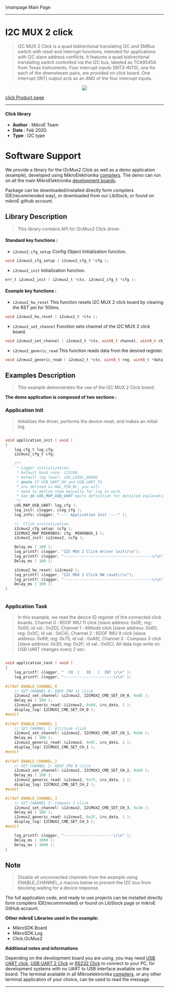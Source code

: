 \mainpage Main Page
 
---
# I2C MUX 2 click

> I2C MUX 2 Click is a quad bidirectional translating I2C and SMBus switch with reset and interrupt functions, intended for applications with I2C slave address conflicts. It features a quad bidirectional translating switch controlled via the I2C bus, labeled as TCA9545A from Texas Instruments. Four interrupt inputs (INT3–INT0), one for each of the downstream pairs, are provided on click board. One interrupt (INT) output acts as an AND of the four interrupt inputs.

<p align="center">
  <img src="https://download.mikroe.com/images/click_for_ide/i2cmux2_click.png">
</p>

[click Product page](https://www.mikroe.com/i2c-mux-2-click)

---


#### Click library 

- **Author**        : MikroE Team
- **Date**          : Feb 2020.
- **Type**          : I2C type


# Software Support

We provide a library for the I2cMux2 Click 
as well as a demo application (example), developed using MikroElektronika 
[compilers](https://shop.mikroe.com/compilers). 
The demo can run on all the main MikroElektronika [development boards](https://shop.mikroe.com/development-boards).

Package can be downloaded/installed directly form compilers IDE(recommended way), or downloaded from our LibStock, or found on mikroE github account. 

## Library Description

> This library contains API for I2cMux2 Click driver.

#### Standard key functions :

- `i2cmux2_cfg_setup` Config Object Initialization function.
```c
void i2cmux2_cfg_setup ( i2cmux2_cfg_t *cfg ); 
```

- `i2cmux2_init` Initialization function.
```c
err_t i2cmux2_init ( i2cmux2_t *ctx, i2cmux2_cfg_t *cfg );
```

#### Example key functions :

- `i2cmux2_hw_reset` This function resets I2C MUX 2 click board by clearing the RST pin for 100ms.
```c
void i2cmux2_hw_reset ( i2cmux2_t *ctx );
```

- `i2cmux2_set_channel` Function sets channel of the I2C MUX 2 click board.
```c
void i2cmux2_set_channel ( i2cmux2_t *ctx, uint8_t channel, uint8_t ch_slave_address );
```

- `i2cmux2_generic_read` This function reads data from the desired register.
```c
void i2cmux2_generic_read ( i2cmux2_t *ctx, uint8_t reg, uint8_t *data_buf, uint8_t len );
```

## Examples Description

> This example demonstrates the use of the I2C MUX 2 Click board.

**The demo application is composed of two sections :**

### Application Init 

> Initializes the driver, performs the device reset, and makes an initial log.

```c

void application_init ( void )
{
    log_cfg_t log_cfg;
    i2cmux2_cfg_t cfg;

    /** 
     * Logger initialization.
     * Default baud rate: 115200
     * Default log level: LOG_LEVEL_DEBUG
     * @note If USB_UART_RX and USB_UART_TX 
     * are defined as HAL_PIN_NC, you will 
     * need to define them manually for log to work. 
     * See @b LOG_MAP_USB_UART macro definition for detailed explanation.
     */
    LOG_MAP_USB_UART( log_cfg );
    log_init( &logger, &log_cfg );
    log_info( &logger, "---- Application Init ----" );

    //  Click initialization.
    i2cmux2_cfg_setup( &cfg );
    I2CMUX2_MAP_MIKROBUS( cfg, MIKROBUS_1 );
    i2cmux2_init( &i2cmux2, &cfg );

    Delay_ms ( 100 );
    log_printf( &logger, "I2C MUX 2 Click driver init\r\n");
    log_printf( &logger, "---------------------------------------\r\n");
    Delay_ms ( 100 );

    i2cmux2_hw_reset( &i2cmux2 );
    log_printf( &logger, "I2C MUX 2 Click HW reset\r\n");
    log_printf( &logger, "---------------------------------------\r\n");
    Delay_ms ( 100 );
}
  
```

### Application Task

> In this example, we read the device ID register of the connected click boards.
> Channel 0 : 6DOF IMU 11 click [slave address: 0x0E; reg: 0x00; id val.: 0x2D],
> Channel 1 : Altitude click    [slave address: 0x60; reg: 0x0C; id val.: 0xC4],
> Channel 2 : 6DOF IMU 9 click  [slave address: 0x69; reg: 0x75; id val.: 0xA9],
> Channel 3 : Compass 3 click   [slave address: 0x30; reg: 0x2F; id val.: 0x0C].
> All data logs write on USB UART changes every 2 sec.

```c

void application_task ( void )
{
    log_printf( &logger, "  CH  |   ID   |  INT \r\n" );
    log_printf( &logger, "----------------------\r\n" );
    
#ifdef ENABLE_CHANNEL_0
    // SET CHANNEL 0: 6DOF IMU 11 click
    i2cmux2_set_channel( &i2cmux2, I2CMUX2_CMD_SET_CH_0, 0x0E );
    Delay_ms ( 100 );
    i2cmux2_generic_read( &i2cmux2, 0x00, &rx_data, 1 );
    display_log( I2CMUX2_CMD_SET_CH_0 );
#endif
    
#ifdef ENABLE_CHANNEL_1
    // SET CHANNEL 1: Altitude click
    i2cmux2_set_channel( &i2cmux2, I2CMUX2_CMD_SET_CH_1, 0x60 );
    Delay_ms ( 100 );
    i2cmux2_generic_read( &i2cmux2, 0x0C, &rx_data, 1 );
    display_log( I2CMUX2_CMD_SET_CH_1 );
#endif
    
#ifdef ENABLE_CHANNEL_2
    // SET CHANNEL 2: 6DOF IMU 9 click
    i2cmux2_set_channel( &i2cmux2, I2CMUX2_CMD_SET_CH_2, 0x69 );
    Delay_ms ( 100 );
    i2cmux2_generic_read( &i2cmux2, 0x75, &rx_data, 1 );
    display_log( I2CMUX2_CMD_SET_CH_2 );
#endif

#ifdef ENABLE_CHANNEL_3
    // SET CHANNEL 3: Compass 3 click
    i2cmux2_set_channel( &i2cmux2, I2CMUX2_CMD_SET_CH_3, 0x30 );
    Delay_ms ( 100 );
    i2cmux2_generic_read( &i2cmux2, 0x2F, &rx_data, 1 );
    display_log( I2CMUX2_CMD_SET_CH_3 );
#endif

    log_printf( &logger, "----------------------\r\n" );
    Delay_ms ( 1000 );
    Delay_ms ( 1000 );
} 

```

## Note

> Disable all unconnected channels from the example using ENABLE_CHANNEL_x macros below to prevent the I2C bus from blocking waiting for a device response.

The full application code, and ready to use projects can be  installed directly form compilers IDE(recommneded) or found on LibStock page or mikroE GitHub accaunt.

**Other mikroE Libraries used in the example:** 

- MikroSDK.Board
- MikroSDK.Log
- Click.I2cMux2

**Additional notes and informations**

Depending on the development board you are using, you may need 
[USB UART click](https://shop.mikroe.com/usb-uart-click), 
[USB UART 2 Click](https://shop.mikroe.com/usb-uart-2-click) or 
[RS232 Click](https://shop.mikroe.com/rs232-click) to connect to your PC, for 
development systems with no UART to USB interface available on the board. The 
terminal available in all Mikroelektronika 
[compilers](https://shop.mikroe.com/compilers), or any other terminal application 
of your choice, can be used to read the message.



---
